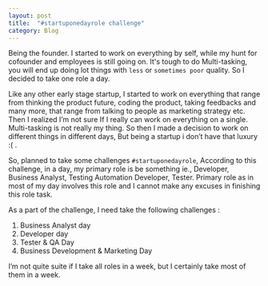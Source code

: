 ```yaml
---
layout: post
title:  "#startuponedayrole challenge"
category: Blog
---
```


Being the founder. I started to work on everything by self, while my hunt for cofounder and employees is still going on. It's tough to do Multi-tasking, you will end up doing
lot things with `less` or `sometimes poor` quality. So I decided to take one role a day.
<!--/excerpt-->

Like any other early stage startup, I started to work on everything that range from thinking the product future, coding the product, taking feedbacks and many more, that range from talking to people as marketing strategy etc. Then I realized I’m not sure If I really can work on everything on a single. Multi-tasking is not really my thing. So then I made a decision to work on different things in different days, But being a startup i don’t have that luxury :( .


So, planned to take some challenges `#startuponedayrole`, According to this challenge, in a day, my primary role is be something ie., Developer, Business Analyst, Testing Automation Developer, Tester. Primary role as in most of my day involves this role and I cannot make any excuses in finishing this role task.

As a part of the challenge, I need take the following challenges :

  1. Business Analyst day
  2. Developer day
  3. Tester & QA Day
  4. Business Development & Marketing Day

I’m not quite suite if I take all roles in a week, but I certainly take most of them in a week.  

